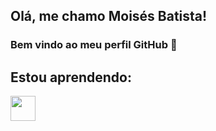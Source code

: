 ## Olá, me chamo Moisés Batista!
### Bem vindo ao meu perfil GitHub 👋

## Estou aprendendo:

<img src="https://cdn.jsdelivr.net/gh/devicons/devicon/icons/csharp/csharp-original.svg" width="40" height="40" />
          
